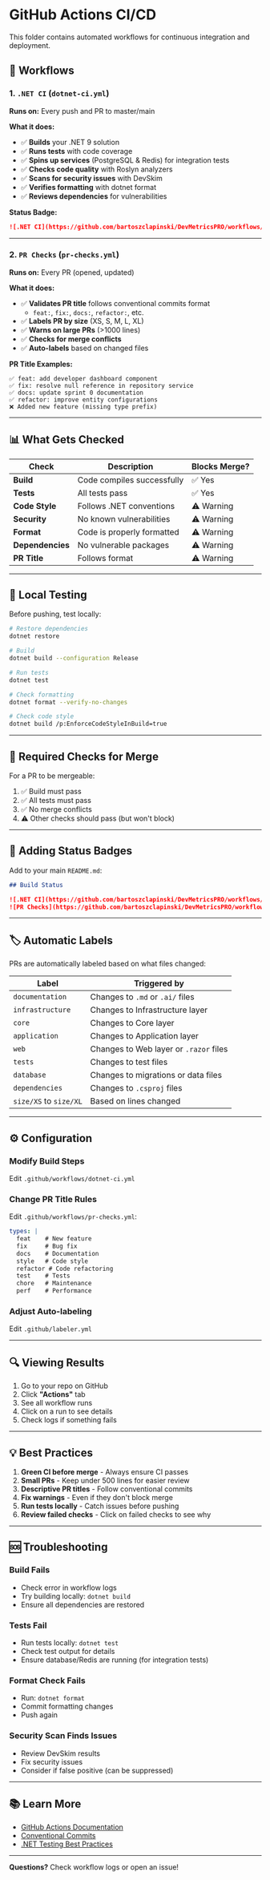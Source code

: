 # GitHub Actions CI/CD

This folder contains automated workflows for continuous integration and deployment.

## 🚀 Workflows

### 1. `.NET CI` (`dotnet-ci.yml`)
**Runs on:** Every push and PR to master/main

**What it does:**
- ✅ **Builds** your .NET 9 solution
- ✅ **Runs tests** with code coverage
- ✅ **Spins up services** (PostgreSQL & Redis) for integration tests
- ✅ **Checks code quality** with Roslyn analyzers
- ✅ **Scans for security issues** with DevSkim
- ✅ **Verifies formatting** with dotnet format
- ✅ **Reviews dependencies** for vulnerabilities

**Status Badge:**
```markdown
![.NET CI](https://github.com/bartoszclapinski/DevMetricsPRO/workflows/.NET%20CI/badge.svg)
```

---

### 2. `PR Checks` (`pr-checks.yml`)
**Runs on:** Every PR (opened, updated)

**What it does:**
- ✅ **Validates PR title** follows conventional commits format
  - `feat:`, `fix:`, `docs:`, `refactor:`, etc.
- ✅ **Labels PR by size** (XS, S, M, L, XL)
- ✅ **Warns on large PRs** (>1000 lines)
- ✅ **Checks for merge conflicts**
- ✅ **Auto-labels** based on changed files

**PR Title Examples:**
```
✅ feat: add developer dashboard component
✅ fix: resolve null reference in repository service
✅ docs: update sprint 0 documentation
✅ refactor: improve entity configurations
❌ Added new feature (missing type prefix)
```

---

## 📊 What Gets Checked

| Check | Description | Blocks Merge? |
|-------|-------------|---------------|
| **Build** | Code compiles successfully | ✅ Yes |
| **Tests** | All tests pass | ✅ Yes |
| **Code Style** | Follows .NET conventions | ⚠️ Warning |
| **Security** | No known vulnerabilities | ⚠️ Warning |
| **Format** | Code is properly formatted | ⚠️ Warning |
| **Dependencies** | No vulnerable packages | ⚠️ Warning |
| **PR Title** | Follows format | ⚠️ Warning |

---

## 🔧 Local Testing

Before pushing, test locally:

```bash
# Restore dependencies
dotnet restore

# Build
dotnet build --configuration Release

# Run tests
dotnet test

# Check formatting
dotnet format --verify-no-changes

# Check code style
dotnet build /p:EnforceCodeStyleInBuild=true
```

---

## 🎯 Required Checks for Merge

For a PR to be mergeable:
1. ✅ Build must pass
2. ✅ All tests must pass
3. ✅ No merge conflicts
4. ⚠️ Other checks should pass (but won't block)

---

## 📝 Adding Status Badges

Add to your main `README.md`:

```markdown
## Build Status

![.NET CI](https://github.com/bartoszclapinski/DevMetricsPRO/workflows/.NET%20CI/badge.svg)
![PR Checks](https://github.com/bartoszclapinski/DevMetricsPRO/workflows/PR%20Checks/badge.svg)
```

---

## 🏷️ Automatic Labels

PRs are automatically labeled based on what files changed:

| Label | Triggered by |
|-------|-------------|
| `documentation` | Changes to `.md` or `.ai/` files |
| `infrastructure` | Changes to Infrastructure layer |
| `core` | Changes to Core layer |
| `application` | Changes to Application layer |
| `web` | Changes to Web layer or `.razor` files |
| `tests` | Changes to test files |
| `database` | Changes to migrations or data files |
| `dependencies` | Changes to `.csproj` files |
| `size/XS` to `size/XL` | Based on lines changed |

---

## ⚙️ Configuration

### Modify Build Steps
Edit `.github/workflows/dotnet-ci.yml`

### Change PR Title Rules
Edit `.github/workflows/pr-checks.yml`:
```yaml
types: |
  feat    # New feature
  fix     # Bug fix
  docs    # Documentation
  style   # Code style
  refactor # Code refactoring
  test    # Tests
  chore   # Maintenance
  perf    # Performance
```

### Adjust Auto-labeling
Edit `.github/labeler.yml`

---

## 🔍 Viewing Results

1. Go to your repo on GitHub
2. Click **"Actions"** tab
3. See all workflow runs
4. Click on a run to see details
5. Check logs if something fails

---

## 💡 Best Practices

1. **Green CI before merge** - Always ensure CI passes
2. **Small PRs** - Keep under 500 lines for easier review
3. **Descriptive PR titles** - Follow conventional commits
4. **Fix warnings** - Even if they don't block merge
5. **Run tests locally** - Catch issues before pushing
6. **Review failed checks** - Click on failed checks to see why

---

## 🆘 Troubleshooting

### Build Fails
- Check error in workflow logs
- Try building locally: `dotnet build`
- Ensure all dependencies are restored

### Tests Fail
- Run tests locally: `dotnet test`
- Check test output for details
- Ensure database/Redis are running (for integration tests)

### Format Check Fails
- Run: `dotnet format`
- Commit formatting changes
- Push again

### Security Scan Finds Issues
- Review DevSkim results
- Fix security issues
- Consider if false positive (can be suppressed)

---

## 📚 Learn More

- [GitHub Actions Documentation](https://docs.github.com/en/actions)
- [Conventional Commits](https://www.conventionalcommits.org/)
- [.NET Testing Best Practices](https://docs.microsoft.com/en-us/dotnet/core/testing/)

---

**Questions?** Check workflow logs or open an issue!


